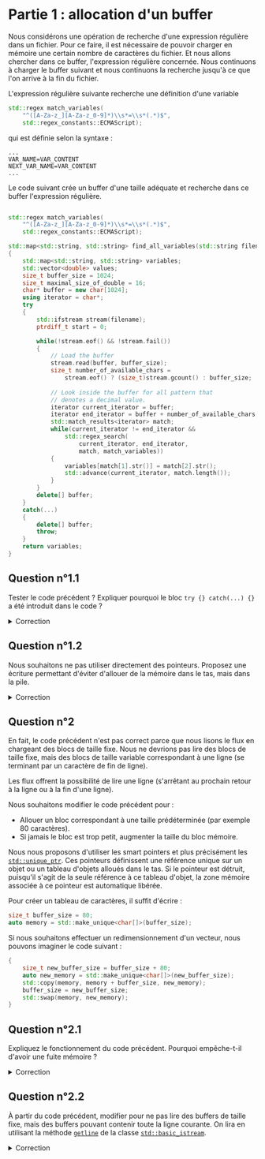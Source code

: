 # Partie 1 : allocation d'un buffer

Nous considérons une opération de recherche d'une expression régulière dans un fichier. Pour ce faire, il est nécessaire de pouvoir charger en mémoire une certain nombre de caractères du fichier. Et nous allons chercher dans ce buffer, l'expression régulière concernée. Nous continuons à charger le buffer suivant et nous continuons la recherche
jusqu'à ce que l'on arrive à la fin du fichier.

L'expression régulière suivante recherche une définition d'une variable 

```cpp
std::regex match_variables(
    "^([A-Za-z_][A-Za-z_0-9]*)\\s*=\\s*(.*)$", 
    std::regex_constants::ECMAScript);
```

qui est définie selon la syntaxe : 

```text
...
VAR_NAME=VAR_CONTENT
NEXT_VAR_NAME=VAR_CONTENT
...
```

Le code suivant crée un buffer d'une taille adéquate et recherche dans ce buffer l'expression régulière.

```cpp

std::regex match_variables(
    "^([A-Za-z_][A-Za-z_0-9]*)\\s*=\\s*(.*)$", 
    std::regex_constants::ECMAScript);

std::map<std::string, std::string> find_all_variables(std::string filename)
{
    std::map<std::string, std::string> variables;
    std::vector<double> values;
    size_t buffer_size = 1024;
    size_t maximal_size_of_double = 16;
    char* buffer = new char[1024];
    using iterator = char*;
    try
    {
        std::ifstream stream(filename);
        ptrdiff_t start = 0;

        while(!stream.eof() && !stream.fail())
        {
            // Load the buffer
            stream.read(buffer, buffer_size);            
            size_t number_of_available_chars = 
                stream.eof() ? (size_t)stream.gcount() : buffer_size;
            
            // Look inside the buffer for all pattern that 
            // denotes a decimal value.
            iterator current_iterator = buffer;
            iterator end_iterator = buffer + number_of_available_chars;
            std::match_results<iterator> match;
            while(current_iterator != end_iterator &&
                std::regex_search(
                    current_iterator, end_iterator, 
                    match, match_variables))
            {
                variables[match[1].str()] = match[2].str();
                std::advance(current_iterator, match.length());
            }            
        }
        delete[] buffer;
    }
    catch(...)
    {
        delete[] buffer;
        throw;
    }
    return variables;
}
```

## Question n°1.1

Tester le code précédent ? Expliquer pourquoi le bloc `try {} catch(...) {}` a été introduit dans le code ?

<details><summary>Correction</summary>
Le bloc `try {} catch(...) {}` est défini afin de capturer la survenance d'une exception. Un exception interrompt l'exécution du programme au moment où elle est déclenchée, ceci signifie que les lignes de programmes restantes ne sont pas exécutée. 

Si nous considérons le code précédent, cela signifie que l'instruction `delete [] buffer` ne sera pas exécutée. Ceci signifie que la levée de l'exception si aucune action n'est prise aura pour conséquence de créer une fuite de mémoire, la mémoire allouée pour le buffer `buffer` ne sera jamais libérée. Pour éviter cette situation, le `try {} catch(...) {}` capture toute exception qui aurait pu se produire et procéder à la libération de la mémoire allouée pour le buffer `buffer`. Une fois cette opération effectuée, l'exception est de nouveau propagée.

</details>

## Question n°1.2

Nous souhaitons ne pas utiliser directement des pointeurs. Proposez une écriture permettant d'éviter d'allouer de la mémoire dans le tas, mais dans la pile.

<details><summary>Correction</summary>

La plupart des compilateurs C offre la possibilité d'allouer dynamiquement de la mémoire de la pile. Il suffit pour cela d'allouer la mémoire en utilisant la fonction `_alloca` ou `alloca` en fonction du compilateur. 

Ainsi, il suffirait d'écrire (avec GCC par exemple) :

```cpp
    std::map<std::string, std::string> variables;
    std::vector<double> values;
    size_t buffer_size = 1024;
    size_t maximal_size_of_double = 16;
    char* buffer = (char*)alloca(1024);
    using iterator = char*;
    std::ifstream stream(filename);
    ptrdiff_t start = 0;

    while(!stream.eof() && !stream.fail())
    {
        // Load the buffer
        stream.read(buffer, buffer_size);            
        size_t number_of_available_chars = 
            stream.eof() ? (size_t)stream.gcount() : buffer_size;
        
        // Look inside the buffer for all pattern that 
        // denotes a decimal value.
        iterator current_iterator = buffer;
        iterator end_iterator = buffer + buffer_size;
        std::match_results<iterator> match;
        while(current_iterator != end_iterator &&
            std::regex_search(
                current_iterator, end_iterator, 
                match, match_variables))
        {
            variables[match[0].str()] = match.length();
            std::advance(current_iterator, match.length());
        }            
    }
    return variables;
}
```
Cela effectuerait le travail. Cependant, cette technique n'est pas conseillée et n'est pas non plus très C++. En plus, la taille de la pile n'est pas toujours extensible à souhait, cela dépend des processeurs. Ce type de code peut parfois conduire à la génération d'erreurs liées à un dépassement de la taille maximale de la pile.

Comme la taille du buffer étant une constante, il est possible d'allouer un tableau d'entier de taille statique [std::array](https://en.cppreference.com/w/cpp/container/array). Un tableau d'entier de taille statique est a priori alloué sur la pile, cependant, si le tableau est trop grand, il pourra être alloué dans le tas. C'est l'implantation associée à la plateforme et au compilateur qui déterminera où la mémoire sera effectivement allouée.

Dans ce cas, la déclaration de `buffer` se réécrit en :

```cpp
std::array<char, 1024> buffer;
```

Désormais, nous ne manipulons plus un pointeur, mais un containeur. Il fait pour ce faire modifier l'appel à la fonction `read` qui lit les données à partir du flux :

```cpp
        stream.read(buffer.data(), buffer.size());            
```

De même, nous définissons les itérateurs en appelant directement les fonctions `begin` et `end` du containeur `buffer`.

```cpp
        iterator current_iterator = buffer.begin();
        iterator end_iterator = buffer.end();
        std::match_results<iterator> match;
        while(current_iterator != end_iterator &&
            std::regex_search(
                current_iterator, end_iterator, 
                match, match_variables))
        {
            variables[match[0].str()] = match.length();
            std::advance(current_iterator, match.length());
        }            
```

Ce qui nous donne le code consolidé suivant :

```cpp
std::map<std::string, std::string> find_all_variables(std::string filename)
{
    std::map<std::string, std::string> variables;
    std::vector<double> values;
    const size_t buffer_size = 1024;
    std::array<char, buffer_size> buffer;
    using iterator = std::array<char, buffer_size>::iterator;
    std::ifstream stream(filename);
    ptrdiff_t start = 0;

    while(!stream.eof() && !stream.fail())
    {
        // Load the buffer
        stream.read(buffer.data(), buffer.size());            
        size_t number_of_available_chars = 
            stream.eof() ? (size_t)stream.gcount() : buffer_size;
        
        // Look inside the buffer for all pattern that 
        // denotes a decimal value.
        iterator current_iterator = buffer.begin();
        iterator end_iterator = buffer.end();
        std::match_results<iterator> match;
        while(current_iterator != end_iterator &&
            std::regex_search(
                current_iterator, end_iterator, 
                match, match_variables))
        {
            variables[match[1].str()] = match[2].str();
            std::advance(current_iterator, match.length());
        }            
    }
    return variables;
}
```

</details>

## Question n°2

En fait, le code précédent n'est pas correct parce que nous lisons le flux en chargeant des blocs de taille fixe. Nous ne devrions pas lire des blocs de taille fixe, mais des blocs de taille variable correspondant à une ligne (se terminant par un caractère de fin de ligne).

Les flux offrent la possibilité de lire une ligne (s'arrêtant au prochain retour à la ligne ou à la fin d'une ligne).

Nous souhaitons modifier le code précédent pour :

* Allouer un bloc correspondant à une taille prédéterminée (par exemple 80 caractères).
* Si jamais le bloc est trop petit, augmenter la taille du bloc mémoire.

Nous nous proposons d'utiliser les smart pointers et plus précisément les [`std::unique_ptr`](https://en.cppreference.com/w/cpp/memory/unique_ptr). Ces pointeurs définissent une référence unique sur un objet ou un tableau d'objets alloués dans le tas. Si le pointeur est détruit, puisqu'il s'agit de la seule référence à ce tableau d'objet, la zone mémoire associée à ce pointeur est automatique libérée.

Pour créer un tableau de caractères, il suffit d'écrire :

```cpp
size_t buffer_size = 80;
auto memory = std::make_unique<char[]>(buffer_size);
```

Si nous souhaitons effectuer un redimensionnement d'un vecteur, nous pouvons imaginer le code suivant :

```cpp
{
    size_t new_buffer_size = buffer_size + 80; 
    auto new_memory = std::make_unique<char[]>(new_buffer_size);
    std::copy(memory, memory + buffer_size, new_memory);
    buffer_size = new_buffer_size;
    std::swap(memory, new_memory);
}
```

## Question n°2.1

Expliquez le fonctionnement du code précédent. Pourquoi empêche-t-il d'avoir une fuite mémoire ?

<details><summary>Correction</summary>

Le code précédent crée un nouveau pointeur `new_memory` qui désigne une référence exclusive sur un tableau de caractères contenant `buffer_size + 80` éléments. Les `buffer_size` premiers éléments sont recopiés du tableau référencé par le pointeur `memory` dans le tableau référencé par le pointeur `new_memory`. Ensuite, nous permutons les deux vecteurs, `memory` fait désormais référencé à la zone mémoire nouvellement crée, `new_memory` fait référence à la zone mémoire antérieurement crée. Quand nous quittons le bloc, le pointeur `new_memory` est détruit, comme ce pointeur est une référence exclusive sur la mémoire, la mémoire associée est libérée. Il s'agit de la mémoire qui avait été allouée avant le redimensionnement du tableau auquel le pointeur `memory` faisait référence.

</details>

## Question n°2.2

À partir du code précédent, modifier pour ne pas lire des buffers de taille fixe, mais des buffers pouvant contenir toute la ligne courante. On lira en utilisant la méthode [`getline`](https://en.cppreference.com/w/cpp/io/basic_istream/getline) de la classe [`std::basic_istream`](https://en.cppreference.com/w/cpp/io/basic_istream).


<details><summary>Correction</summary>

Il est nécessaire de redéfinir l'opération de lecture à partir du flux. Nous souhaitons utiliser la méthode `getline()`. Cette méthode peut renvoyer trois états :

* le buffer `buffer` est suffisamment grand pour contenir l'ensemble des caractères constituant la ligne. Dans ce cas, aucune erreur est remontée, un appel à la méthode `fail()` retournera la valeur `false`. Si jamais nous avons atteint la fin du fichier, la méthode `eof()` indiquera que nous avons atteint la fin du fichier. 

* le buffer `buffer` n'est suffisamment grand pour contenir l'ensemble des caractères constituant la ligne, dans ce cas, un appel à la méthode `fail()` retournera la valeur `true` et `buffer_size - 1` caractères auront été lu dans le buffer. Il est possible d'avoir le nombre de caractères lus en appelant la méthode `gcount()`.

* une erreur, dans ce cas la méthode `gcount()` retourne moins de `buffer_size - 1` caractères et la méthode `fail()` retourne `false`.

Nous réécrivons l'opération de lecture comme suit :

1. Dans un premier temps, la ligne est lue à partir du flux :

```cpp
        stream.getline(buffer.get(), buffer_size);
        size_t number_of_available_chars = (size_t)stream.gcount();
```

2. Si nous sommes dans un état d'erreur, nous répétons le processus suivant :
 
   * Nous augmentons la taille du buffer
 
   * Nous lisons les caractères suivant en appelant de nouveau la méthode `getline`

   Et ce tant que nous n'avons atteint ni la fin du flux ni la fin de la ligne.


```cpp
        while(stream.fail() && !stream.eof() 
            && number_of_available_chars == buffer_size - 1)
        {
            // Create a larger buffer
            auto new_buffer_size = buffer_size  + 40;
            auto new_buffer = std::make_unique<char[]>(new_buffer_size);
            std::copy(buffer.get(), 
                buffer.get() + buffer_size, new_buffer.get());

            // Load the upper part of the buffer/
            stream.clear(stream.rdstate() & ~std::ios_base::failbit);
            stream.getline(
                new_buffer.get() + number_of_available_chars, 
                new_buffer_size - buffer_size);
            number_of_available_chars += (size_t)stream.gcount();

            buffer.swap(new_buffer);
            buffer_size = new_buffer_size;
        }
```

Ce qui nous donne le code consolidé suivant :

```cpp
std::map<std::string, std::string> find_all_variables(std::string filename)
{
    std::map<std::string, std::string> variables;
    std::vector<double> values;
    size_t buffer_size = 80;
    auto buffer = std::make_unique<char[]>(buffer_size);
    using iterator = char*;
    std::ifstream stream(filename);
    ptrdiff_t start = 0;

    while(!stream.eof() && !stream.fail())
    {
        // Load the buffer

        stream.getline(buffer.get(), buffer_size);
        size_t number_of_available_chars = (size_t)stream.gcount();
        while(stream.fail() && !stream.eof() 
            && number_of_available_chars == buffer_size - 1)
        {
            // Create a larger buffer
            auto new_buffer_size = buffer_size  + 40;
            auto new_buffer = std::make_unique<char[]>(new_buffer_size);
            std::copy(buffer.get(), 
                buffer.get() + buffer_size, new_buffer.get());

            // Load the upper part of the buffer/
            stream.clear(stream.rdstate() & ~std::ios_base::failbit);
            stream.getline(
                new_buffer.get() + number_of_available_chars, 
                new_buffer_size - buffer_size);
            number_of_available_chars += (size_t)stream.gcount();

            // Swap both buffers
            buffer.swap(new_buffer);
            buffer_size = new_buffer_size;
        }
                        
        // Look inside the buffer for all pattern that 
        // denotes a decimal value.
        std::match_results<iterator> match;
        if(std::regex_match(buffer.get(), buffer.get() + buffer_size, 
                match, match_variables))
        {
            variables[match[1].str()] = match[2].str();
        }
    }
    return variables;
}

```


